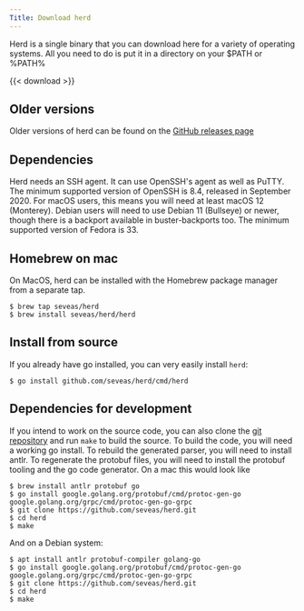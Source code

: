 ```yaml
---
Title: Download herd
---
```

Herd is a single binary that you can download here for a variety of operating systems. All you need to do is put it in a directory on your $PATH or %PATH%

{{< download >}}

## Older versions

Older versions of herd can be found on the [GitHub releases page](https://github.com/seveas/herd/releases)

## Dependencies

Herd needs an SSH agent. It can use OpenSSH's agent as well as PuTTY. The minimum supported version
of OpenSSH is 8.4, released in September 2020. For macOS users, this means you will need at least
macOS 12 (Monterey). Debian users will need to use Debian 11 (Bullseye) or newer, though there is a
backport available in buster-backports too. The minimum supported version of Fedora is 33.

## Homebrew on mac

On MacOS, herd can be installed with the Homebrew package manager from a separate tap.

```console
$ brew tap seveas/herd
$ brew install seveas/herd/herd
```

## Install from source

If you already have go installed, you can very easily install `herd`:

```console
$ go install github.com/seveas/herd/cmd/herd
```

## Dependencies for development

If you intend to work on the source code, you can also clone the [git repository](https://github.com/seveas/herd)
and run `make` to build the source. To build the code, you will need a working go install. To rebuild the
generated parser, you will need to install antlr. To regenerate the protobuf files, you will need to
install the protobuf tooling and the go code generator. On a mac this would look like

```console
$ brew install antlr protobuf go
$ go install google.golang.org/protobuf/cmd/protoc-gen-go google.golang.org/grpc/cmd/protoc-gen-go-grpc
$ git clone https://github.com/seveas/herd.git
$ cd herd
$ make
```

And on a Debian system:

```console
$ apt install antlr protobuf-compiler golang-go
$ go install google.golang.org/protobuf/cmd/protoc-gen-go google.golang.org/grpc/cmd/protoc-gen-go-grpc
$ git clone https://github.com/seveas/herd.git
$ cd herd
$ make
```
